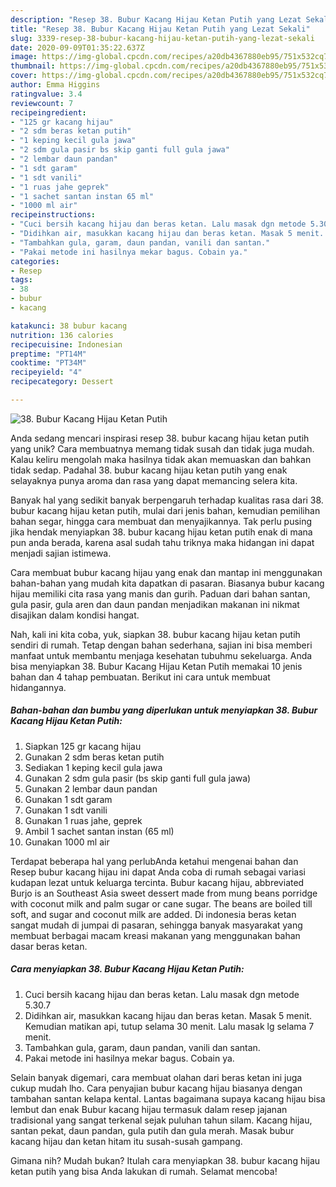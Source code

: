 ```yaml
---
description: "Resep 38. Bubur Kacang Hijau Ketan Putih yang Lezat Sekali"
title: "Resep 38. Bubur Kacang Hijau Ketan Putih yang Lezat Sekali"
slug: 3339-resep-38-bubur-kacang-hijau-ketan-putih-yang-lezat-sekali
date: 2020-09-09T01:35:22.637Z
image: https://img-global.cpcdn.com/recipes/a20db4367880eb95/751x532cq70/38-bubur-kacang-hijau-ketan-putih-foto-resep-utama.jpg
thumbnail: https://img-global.cpcdn.com/recipes/a20db4367880eb95/751x532cq70/38-bubur-kacang-hijau-ketan-putih-foto-resep-utama.jpg
cover: https://img-global.cpcdn.com/recipes/a20db4367880eb95/751x532cq70/38-bubur-kacang-hijau-ketan-putih-foto-resep-utama.jpg
author: Emma Higgins
ratingvalue: 3.4
reviewcount: 7
recipeingredient:
- "125 gr kacang hijau"
- "2 sdm beras ketan putih"
- "1 keping kecil gula jawa"
- "2 sdm gula pasir bs skip ganti full gula jawa"
- "2 lembar daun pandan"
- "1 sdt garam"
- "1 sdt vanili"
- "1 ruas jahe geprek"
- "1 sachet santan instan 65 ml"
- "1000 ml air"
recipeinstructions:
- "Cuci bersih kacang hijau dan beras ketan. Lalu masak dgn metode 5.30.7"
- "Didihkan air, masukkan kacang hijau dan beras ketan. Masak 5 menit. Kemudian matikan api, tutup selama 30 menit. Lalu masak lg selama 7 menit."
- "Tambahkan gula, garam, daun pandan, vanili dan santan."
- "Pakai metode ini hasilnya mekar bagus. Cobain ya."
categories:
- Resep
tags:
- 38
- bubur
- kacang

katakunci: 38 bubur kacang 
nutrition: 136 calories
recipecuisine: Indonesian
preptime: "PT14M"
cooktime: "PT34M"
recipeyield: "4"
recipecategory: Dessert

---
```



![38. Bubur Kacang Hijau Ketan Putih](https://img-global.cpcdn.com/recipes/a20db4367880eb95/751x532cq70/38-bubur-kacang-hijau-ketan-putih-foto-resep-utama.jpg)

Anda sedang mencari inspirasi resep 38. bubur kacang hijau ketan putih yang unik? Cara membuatnya memang tidak susah dan tidak juga mudah. Kalau keliru mengolah maka hasilnya tidak akan memuaskan dan bahkan tidak sedap. Padahal 38. bubur kacang hijau ketan putih yang enak selayaknya punya aroma dan rasa yang dapat memancing selera kita.

Banyak hal yang sedikit banyak berpengaruh terhadap kualitas rasa dari 38. bubur kacang hijau ketan putih, mulai dari jenis bahan, kemudian pemilihan bahan segar, hingga cara membuat dan menyajikannya. Tak perlu pusing jika hendak menyiapkan 38. bubur kacang hijau ketan putih enak di mana pun anda berada, karena asal sudah tahu triknya maka hidangan ini dapat menjadi sajian istimewa.

Cara membuat bubur kacang hijau yang enak dan mantap ini menggunakan bahan-bahan yang mudah kita dapatkan di pasaran. Biasanya bubur kacang hijau memiliki cita rasa yang manis dan gurih. Paduan dari bahan santan, gula pasir, gula aren dan daun pandan menjadikan makanan ini nikmat disajikan dalam kondisi hangat.


Nah, kali ini kita coba, yuk, siapkan 38. bubur kacang hijau ketan putih sendiri di rumah. Tetap dengan bahan sederhana, sajian ini bisa memberi manfaat untuk membantu menjaga kesehatan tubuhmu sekeluarga. Anda bisa menyiapkan 38. Bubur Kacang Hijau Ketan Putih memakai 10 jenis bahan dan 4 tahap pembuatan. Berikut ini cara untuk membuat hidangannya.

<!--inarticleads1-->

##### Bahan-bahan dan bumbu yang diperlukan untuk menyiapkan 38. Bubur Kacang Hijau Ketan Putih:

1. Siapkan 125 gr kacang hijau
1. Gunakan 2 sdm beras ketan putih
1. Sediakan 1 keping kecil gula jawa
1. Gunakan 2 sdm gula pasir (bs skip ganti full gula jawa)
1. Gunakan 2 lembar daun pandan
1. Gunakan 1 sdt garam
1. Gunakan 1 sdt vanili
1. Gunakan 1 ruas jahe, geprek
1. Ambil 1 sachet santan instan (65 ml)
1. Gunakan 1000 ml air


Terdapat beberapa hal yang perlubAnda ketahui mengenai bahan dan Resep bubur kacang hijau ini dapat Anda coba di rumah sebagai variasi kudapan lezat untuk keluarga tercinta. Bubur kacang hijau, abbreviated Burjo is an Southeast Asia sweet dessert made from mung beans porridge with coconut milk and palm sugar or cane sugar. The beans are boiled till soft, and sugar and coconut milk are added. Di indonesia beras ketan sangat mudah di jumpai di pasaran, sehingga banyak masyarakat yang membuat berbagai macam kreasi makanan yang menggunakan bahan dasar beras ketan. 

<!--inarticleads2-->

##### Cara menyiapkan 38. Bubur Kacang Hijau Ketan Putih:

1. Cuci bersih kacang hijau dan beras ketan. Lalu masak dgn metode 5.30.7
1. Didihkan air, masukkan kacang hijau dan beras ketan. Masak 5 menit. Kemudian matikan api, tutup selama 30 menit. Lalu masak lg selama 7 menit.
1. Tambahkan gula, garam, daun pandan, vanili dan santan.
1. Pakai metode ini hasilnya mekar bagus. Cobain ya.


Selain banyak digemari, cara membuat olahan dari beras ketan ini juga cukup mudah lho. Cara penyajian bubur kacang hijau biasanya dengan tambahan santan kelapa kental. Lantas bagaimana supaya kacang hijau bisa lembut dan enak Bubur kacang hijau termasuk dalam resep jajanan tradisional yang sangat terkenal sejak puluhan tahun silam. Kacang hijau, santan pekat, daun pandan, gula putih dan gula merah. Masak bubur kacang hijau dan ketan hitam itu susah-susah gampang. 

Gimana nih? Mudah bukan? Itulah cara menyiapkan 38. bubur kacang hijau ketan putih yang bisa Anda lakukan di rumah. Selamat mencoba!
